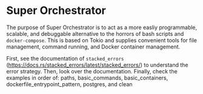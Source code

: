 # Super Orchestrator

The purpose of Super Orchestrator is to act as a more easliy programmable, scalable, and debuggable
alternative to the horrors of bash scripts and `docker-compose`. This is based on Tokio and supplies
convenient tools for file management, command running, and Docker container management.

First, see the documentation of `stacked_errors`
(https://docs.rs/stacked_errors/latest/stacked_errors/) to understand the error strategy. Then, look
over the documentation. Finally, check the examples in order of: paths, basic_commands,
basic_containers, dockerfile_entrypoint_pattern, postgres, and clean
